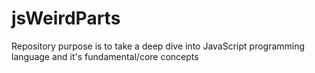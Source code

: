 # jsWeirdParts
Repository purpose is to take a deep dive into JavaScript programming language and it's fundamental/core concepts
